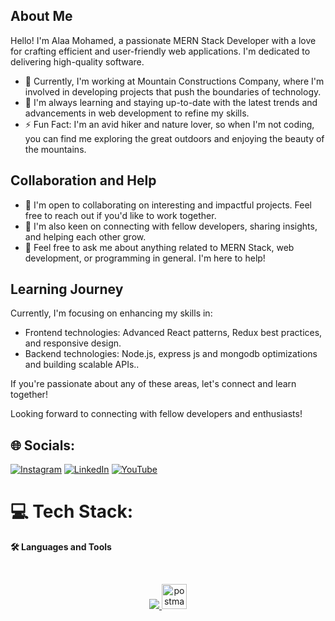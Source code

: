 ## About Me

Hello! I'm Alaa Mohamed, a passionate MERN Stack Developer with a love for crafting efficient and user-friendly web applications.  I'm dedicated to delivering high-quality software.

- 🔭 Currently, I'm working at Mountain Constructions Company, where I'm involved in developing  projects that push the boundaries of technology.
- 🌱 I'm always learning and staying up-to-date with the latest trends and advancements in web development to refine my skills.
- ⚡ Fun Fact: I'm an avid hiker and nature lover, so when I'm not coding, you can find me exploring the great outdoors and enjoying the beauty of the mountains.

## Collaboration and Help

- 👯 I'm open to collaborating on interesting and impactful projects. Feel free to reach out if you'd like to work together.
- 🤝 I'm also keen on connecting with fellow developers, sharing insights, and helping each other grow.
- 💬 Feel free to ask me about anything related to MERN Stack, web development, or programming in general. I'm here to help!

## Learning Journey

Currently, I'm focusing on enhancing my skills in:

- Frontend technologies: Advanced React patterns, Redux best practices, and responsive design.
- Backend technologies: Node.js, express js and mongodb optimizations and building scalable APIs..

If you're passionate about any of these areas, let's connect and learn together!

Looking forward to connecting with fellow developers and enthusiasts!




## 🌐 Socials:
[![Instagram](https://img.shields.io/badge/Instagram-%23E4405F.svg?logo=Instagram&logoColor=white)](https://instagram.com/allaamohamed589) [![LinkedIn](https://img.shields.io/badge/LinkedIn-%230077B5.svg?logo=linkedin&logoColor=white)](https://linkedin.com/in/https://www.linkedin.com/in/alaa-mohamed-245804206/) [![YouTube](https://img.shields.io/badge/YouTube-%23FF0000.svg?logo=YouTube&logoColor=white)](https://youtube.com/@https://www.youtube.com/@mrcompiler3704) 

# 💻 Tech Stack:
  <p><b>🛠️  Languages and Tools</b></p>
        <br/>
  <p align="center">
  <a href="https://skillicons.dev">
    <img src="https://skillicons.dev/icons?i=html,css,tailwind,js,ts,react,redux,nodejs,mongodb,github,firebase,vite,vscode" />
  <img src="https://www.vectorlogo.zone/logos/getpostman/getpostman-icon.svg" alt="postman" width="40" height="40"/> 
       
  </a>
</p>
